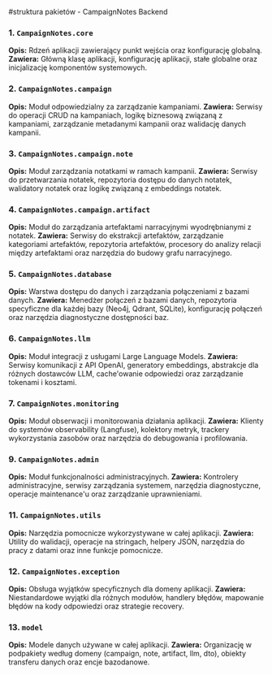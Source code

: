 #struktura pakietów - CampaignNotes Backend

### 1. `CampaignNotes.core`
**Opis:** Rdzeń aplikacji zawierający punkt wejścia oraz konfigurację globalną.
**Zawiera:** Główną klasę aplikacji, konfigurację aplikacji, stałe globalne oraz inicjalizację komponentów systemowych.

### 2. `CampaignNotes.campaign`
**Opis:** Moduł odpowiedzialny za zarządzanie kampaniami.
**Zawiera:** Serwisy do operacji CRUD na kampaniach, logikę biznesową związaną z kampaniami, zarządzanie metadanymi kampanii oraz walidację danych kampanii.

### 3. `CampaignNotes.campaign.note`
**Opis:** Moduł zarządzania notatkami w ramach kampanii.
**Zawiera:** Serwisy do przetwarzania notatek, repozytoria dostępu do danych notatek, walidatory notatek oraz logikę związaną z embeddings notatek.

### 4. `CampaignNotes.campaign.artifact`
**Opis:** Moduł do zarządzania artefaktami narracyjnymi wyodrębnianymi z notatek.
**Zawiera:** Serwisy do ekstrakcji artefaktów, zarządzanie kategoriami artefaktów, repozytoria artefaktów, procesory do analizy relacji między artefaktami oraz narzędzia do budowy grafu narracyjnego.

### 5. `CampaignNotes.database`
**Opis:** Warstwa dostępu do danych i zarządzania połączeniami z bazami danych.
**Zawiera:** Menedżer połączeń z bazami danych, repozytoria specyficzne dla każdej bazy (Neo4j, Qdrant, SQLite), konfigurację połączeń oraz narzędzia diagnostyczne dostępności baz.

### 6. `CampaignNotes.llm`
**Opis:** Moduł integracji z usługami Large Language Models.
**Zawiera:** Serwisy komunikacji z API OpenAI, generatory embeddings, abstrakcje dla różnych dostawców LLM, cache'owanie odpowiedzi oraz zarządzanie tokenami i kosztami.

### 7. `CampaignNotes.monitoring`
**Opis:** Moduł obserwacji i monitorowania działania aplikacji.
**Zawiera:** Klienty do systemów observability (Langfuse), kolektory metryk, trackery wykorzystania zasobów oraz narzędzia do debugowania i profilowania.

### 9. `CampaignNotes.admin`
**Opis:** Moduł funkcjonalności administracyjnych.
**Zawiera:** Kontrolery administracyjne, serwisy zarządzania systemem, narzędzia diagnostyczne, operacje maintenance'u oraz zarządzanie uprawnieniami.

### 11. `CampaignNotes.utils`
**Opis:** Narzędzia pomocnicze wykorzystywane w całej aplikacji.
**Zawiera:** Utility do walidacji, operacje na stringach, helpery JSON, narzędzia do pracy z datami oraz inne funkcje pomocnicze.

### 12. `CampaignNotes.exception`
**Opis:** Obsługa wyjątków specyficznych dla domeny aplikacji.
**Zawiera:** Niestandardowe wyjątki dla różnych modułów, handlery błędów, mapowanie błędów na kody odpowiedzi oraz strategie recovery.

### 13. `model`
**Opis:** Modele danych używane w całej aplikacji.
**Zawiera:** Organizację w podpakiety według domeny (campaign, note, artifact, llm, dto), obiekty transferu danych oraz encje bazodanowe.